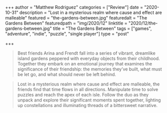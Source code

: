 +++
author = "Matthew Rodriguez"
categories = ["Review"]
date = "2020-10-31"
description = "Lost in a mysterious realm where cause and effect are malleable"
featured = "the-gardens-between.jpg"
featuredalt = "The Gardens Between"
featuredpath = "img/2020/12"
linktitle = "2020/12/the-gardens-between.jpg"
title = "The Gardens Between"
tags = ["games", "adventure", "indie", "puzzle", "single player"]
type = "post"

+++

> Best friends Arina and Frendt fall into a series of vibrant, dreamlike island gardens peppered with everyday objects from their childhood. Together they embark on an emotional journey that examines the significance of their friendship: the memories they’ve built, what must be let go, and what should never be left behind.

> Lost in a mysterious realm where cause and effect are malleable, the friends find that time flows in all directions. Manipulate time to solve puzzles and reach the apex of each isle. Follow the duo as they unpack and explore their significant moments spent together, lighting up constellations and illuminating threads of a bittersweet narrative.